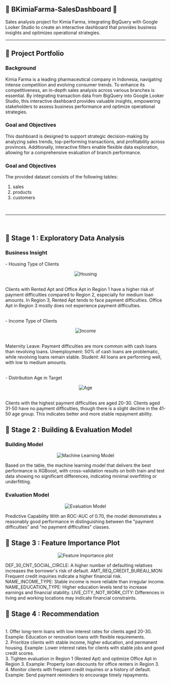 ## 🛒 **BKimiaFarma-SalesDashboard** 🛒
 Sales analysis project for Kimia Farma, integrating BigQuery with Google Looker Studio to create an interactive dashboard that provides business insights and optimizes operational strategies.

---
## 📂 **Project Portfolio**
### Background
Kimia Farma is a leading pharmaceutical company in Indonesia, navigating intense competition and evolving consumer trends. To enhance its competitiveness, an in-depth sales analysis across various branches is essential. By integrating transaction data from BigQuery into Google Looker Studio, this interactive dashboard provides valuable insights, empowering stakeholders to assess business performance and optimize operational strategies.

</p>

### Goal and Objectives
This dashboard is designed to support strategic decision-making by analyzing sales trends, top-performing transactions, and profitability across provinces. Additionally, interactive filters enable flexible data exploration, allowing for a comprehensive evaluation of branch performance.

</p>

### Goal and Objectives
The provided dataset consists of the following tables:
1. sales
2. products
3. customers
   
<br>

---
<br>

## 📂 **Stage 1 : Exploratory Data Analysis**
### Business Insight
<p>
- Housing Type of Clients
<p align="center">
<img src="https://github.com/user-attachments/assets/74705809-7685-46b8-b2e2-c66ba7a774ea"
 alt="Housing">
</p>
<br>
Clients with Rented Apt and Office Apt in Region 1 have a higher risk of payment difficulties compared to Region 2, especially for medium loan amounts.
In Region 3, Rented Apt tends to face payment difficulties.
Office Apt in Region 3 mostly does not experience payment difficulties.
</p>

<p>
<br>
- Income Type of Clients
<p align="center">
<img src="https://github.com/user-attachments/assets/0c528b8d-31ea-4c0f-9f07-c699b9bb7396"
 alt="Income">
</p>
<br>
Maternity Leave: Payment difficulties are more common with cash loans than revolving loans.
Unemployment: 50% of cash loans are problematic, while revolving loans remain stable.
Student: All loans are performing well, with low to medium amounts.
</p>

<p>
<br>
- Distribution Age in Target
<p align="center">
<img src="https://github.com/user-attachments/assets/1e6bf9f8-fd38-41c3-b943-af0e7abf521a"
 alt="Age">
</p>
<br>
Clients with the highest payment difficulties are aged 20-30.
Clients aged 31-50 have no payment difficulties, though there is a slight decline in the 41-50 age group. This indicates better and more stable repayment ability.
</p>

<p>

## 📂 **Stage 2 : Building & Evaluation Model**

### Building Model
<p align="center">
<img src="https://github.com/user-attachments/assets/54690fc3-cb4e-463e-af4c-b8dd7fcea547"
 alt="Machine Learning Model">
</p>

Based on the table, the machine learning model that delivers the best performance is XGBoost, with cross-validation results on both train and test data showing no significant differences, indicating minimal overfitting or underfitting.
<br>

### Evaluation Model
<p align="center">
<img src="https://github.com/user-attachments/assets/96223e48-13f0-4be6-a778-f6f455753df7"
 alt="Evaluation Model">
</p>
Predictive Capability
With an ROC-AUC of 0.70, the model demonstrates a reasonably good performance in distinguishing between the "payment difficulties" and "no payment difficulties" classes.
<br>

## 📂 **Stage 3 : Feature Importance Plot**
<p align="center">
<img src="https://github.com/user-attachments/assets/863d1dd2-304a-4b78-85df-916db2225da9"
 alt="Feature Importance plot">
</p>
DEF_30_CNT_SOCIAL_CIRCLE: A higher number of defaulting relatives increases the borrower's risk of default.
AMT_REQ_CREDIT_BUREAU_MON: Frequent credit inquiries indicate a higher financial risk.
NAME_INCOME_TYPE: Stable income is more reliable than irregular income.
NAME_EDUCATION_TYPE: Higher education levels tend to increase earnings and financial stability.
LIVE_CITY_NOT_WORK_CITY: Differences in living and working locations may indicate financial constraints.
<br>

## 📂 **Stage 4 : Recommendation**
<br>
1. Offer long-term loans with low interest rates for clients aged 20-30.
Example: Education or renovation loans with flexible requirements.
<br>
2. Prioritize clients with stable income, higher education, and permanent housing.
Example: Lower interest rates for clients with stable jobs and good credit scores.
<br>
3. Tighten evaluation in Region 1 (Rented Apt) and optimize Office Apt in Region 3.
Example: Property loan discounts for office renters in Region 3.
<br>
4. Monitor clients with frequent credit inquiries or a history of default.
Example: Send payment reminders to encourage timely repayments.
